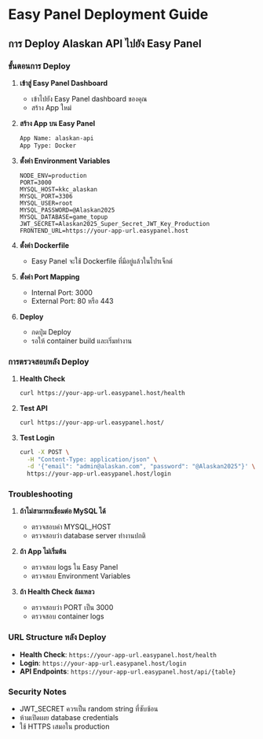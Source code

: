 # Easy Panel Deployment Guide

## การ Deploy Alaskan API ไปยัง Easy Panel

### ขั้นตอนการ Deploy

1. **เข้าสู่ Easy Panel Dashboard**

   - เข้าไปยัง Easy Panel dashboard ของคุณ
   - สร้าง App ใหม่

2. **สร้าง App บน Easy Panel**

   ```bash
   App Name: alaskan-api
   App Type: Docker
   ```

3. **ตั้งค่า Environment Variables**

   ```
   NODE_ENV=production
   PORT=3000
   MYSQL_HOST=kkc_alaskan
   MYSQL_PORT=3306
   MYSQL_USER=root
   MYSQL_PASSWORD=@Alaskan2025
   MYSQL_DATABASE=game_topup
   JWT_SECRET=Alaskan2025_Super_Secret_JWT_Key_Production
   FRONTEND_URL=https://your-app-url.easypanel.host
   ```

4. **ตั้งค่า Dockerfile**

   - Easy Panel จะใช้ Dockerfile ที่มีอยู่แล้วในโปรเจ็กต์

5. **ตั้งค่า Port Mapping**

   - Internal Port: 3000
   - External Port: 80 หรือ 443

6. **Deploy**
   - กดปุ่ม Deploy
   - รอให้ container build และเริ่มทำงาน

### การตรวจสอบหลัง Deploy

1. **Health Check**

   ```bash
   curl https://your-app-url.easypanel.host/health
   ```

2. **Test API**

   ```bash
   curl https://your-app-url.easypanel.host/
   ```

3. **Test Login**
   ```bash
   curl -X POST \
     -H "Content-Type: application/json" \
     -d '{"email": "admin@alaskan.com", "password": "@Alaskan2025"}' \
     https://your-app-url.easypanel.host/login
   ```

### Troubleshooting

1. **ถ้าไม่สามารถเชื่อมต่อ MySQL ได้**

   - ตรวจสอบค่า MYSQL_HOST
   - ตรวจสอบว่า database server ทำงานปกติ

2. **ถ้า App ไม่เริ่มต้น**

   - ตรวจสอบ logs ใน Easy Panel
   - ตรวจสอบ Environment Variables

3. **ถ้า Health Check ล้มเหลว**
   - ตรวจสอบว่า PORT เป็น 3000
   - ตรวจสอบ container logs

### URL Structure หลัง Deploy

- **Health Check**: `https://your-app-url.easypanel.host/health`
- **Login**: `https://your-app-url.easypanel.host/login`
- **API Endpoints**: `https://your-app-url.easypanel.host/api/{table}`

### Security Notes

- JWT_SECRET ควรเป็น random string ที่ซับซ้อน
- ห้ามเปิดเผย database credentials
- ใช้ HTTPS เสมอใน production
